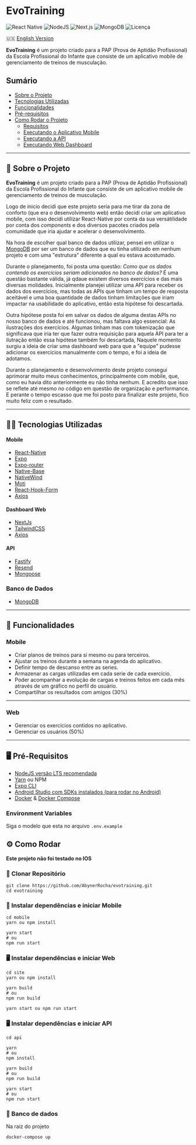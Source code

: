 # EvoTraining

![React Native](https://img.shields.io/badge/React%20Native-v0.72.06-blue)
![NodeJS](https://img.shields.io/badge/Node.js-v18.0.0-green?logo=node.js&logoColor=white)
![Next.js](https://img.shields.io/badge/Next.js-v13.0.0-black?logo=next.js&logoColor=white)
![MongoDB](https://img.shields.io/badge/MongoDB-v6.0.0-green?logo=mongodb&logoColor=white)
![Licença](https://img.shields.io/badge/licença-MIT-green)


🇺🇸 [English Version](https://github.com/AbynerRocha/evotraining/blob/main/README-en.md)

**EvoTraining** é um projeto criado para a PAP (Prova de Aptidão Profissional) da Escola Profissional do Infante que consiste de um aplicativo mobile de gerenciamento de treinos de musculação.

## Sumário

- [Sobre o Projeto](#sobre-o-projeto)
- [Tecnologias Utilizadas](#tecnologias-utilizadas)
- [Funcionalidades](#funcionalidades)
- [Pré-requisitos](#pre-requisitos)
- [Como Rodar o Projeto](#como-rodar)
    - [Requisitos](#como-rodar)
    - [Executando o Aplicativo Mobile](#exec-app-mobile)
    - [Executando a API](#exec-api)
    - [Executando Web Dashboard](#exec-admin-dashboard)

---

## 🌟 Sobre o Projeto 

**EvoTraining** é um projeto criado para a PAP (Prova de Aptidão Profissional) da Escola Profissional do Infante que consiste de um aplicativo mobile de gerenciamento de treinos de musculação.

Logo de inicio decidi que este projeto seria para me tirar da zona de conforto (que era o desenvolvimento web) então decidi criar um aplicativo mobile, com isso decidi utilizar React-Native por conta da sua versátilidade por conta dos *components* e dos diversos pacotes criados pela comunidade que iria ajudar e acelerar o desenvolvimento. 

Na hora de escolher qual banco de dados utilizar, pensei em utilizar o [MongoDB](https://mongodb.com) por ser um banco de dados que eu tinha utilizado em nenhum projeto e com uma "estrutura" diferente a qual eu estava acostumado.

Durante o planejamento, foi posta uma questão: *Como que os dados contendo os exercícios seriam adicionados no banco de dados?* É uma questão bastante válida, já qdaue existem diversos exercícios e das mais diversas molidades. Inicialmente planejei utilizar uma API para receber os dados dos exercícios, mas todas as APIs que tinham um tempo de resposta aceitável e uma boa quantidade de dados tinham limitações que iriam impactar na usabilidade do aplicativo, então esta hipótese foi descartada. 

Outra hipótese posta foi em salvar os dados de alguma destas APIs no nosso banco de dados e até funcionou, mas faltava algo essencial: As ilustrações dos exercícios. Algumas tinham mas com tokenização que significava que iria ter que fazer outra requisição para aquela API para ter a ilutração então essa hipótese também foi descartada, Naquele momento surgiu a ideia de criar uma dashboard web para que a "equipe" pudesse adicionar os exercícios manualmente com o tempo, e foi a ideia de adotamos.

Durante o planejamento e desenvolvimento deste projeto consegui aprimorar muito meus conhecimentos, principalmente com mobile, que, como eu havia dito anteriormente eu não tinha nenhum. E acredito que isso se reflete até mesmo no código em questão de organização e performance. E perante o tempo escasso que me foi posto para finalizar este projeto, fico muito feliz com o resultado.

---

## 🧑‍💻 Tecnologias Utilizadas


#### Mobile
- [React-Native](https://reactnative.dev/)
- [Expo](https://expo.dev/)
- [Expo-router](https://docs.expo.dev/router/introduction/)
- [Native-Base](https://nativebase.io/)
- [NativeWind](https://www.nativewind.dev/)
- [Moti](https://moti.fyi/)
- [React-Hook-Form](https://react-hook-form.com/)
- [Axios](https://axios-http.com/)

#### Dashboard Web
- [NextJs](https://nextjs.org/)
- [TailwindCSS](https://tailwindcss.com/)
- [Axios](https://axios-http.com/)

#### API
- [Fastify](https://fastify.dev/)
- [Resend](https://resend.com/)
- [Mongoose](mongoosejs.com)

### Banco de Dados
- [MongoDB](https://www.mongodb.com/)

---

## 📱 Funcionalidades 

### Mobile
- Criar planos de treinos para si mesmo ou para terceiros.
- Ajustar os treinos durante a semana na agenda do aplicativo.
- Definir tempo de descanso entre as series.
- Armazenar as cargas utilizadas em cada serie de cada exercício.
- Poder acompanhar a evolução de cargas e treinos feitos em cada mês através de um gráfico no perfil do usuário.
- Compartilhar os resultados com amigos (30%)

---
### Web

- Gerenciar os exercícios contidos no aplicativo.
- Gerenciar os usuários (50%)

---

## 🖥️ Pré-Requisitos 
- [NodeJS  versão LTS recomendada ](https://nodejs.org/pt)
-  [Yarn](https://yarnpkg.com/) ou NPM
- [Expo CLI](https://expo.dev/)
- [Android Studio com SDKs instalados (para rodar no Android)](https://developer.android.com/studio)
- [Docker](https://www.docker.com/) & [Docker Compose](https://docs.docker.com/compose/)

### Environment Variables

Siga o modelo que esta no arquivo `.env.example`

## ⚙️ Como Rodar 
**Este projeto não foi testado no IOS**

### 📁 Clonar Repositório

    git clone https://github.com/AbynerRocha/evotraining.git
    cd evotraining

### 📱 Instalar dependências e iniciar Mobile 

    cd mobile
    yarn ou npm install
    
    yarn start 
    # ou 
    npm run start

### 🖥️ Instalar dependências e iniciar Web

    cd site
    yarn ou npm install
    
    yarn build 
    # ou 
    npm run build
    
    yarn start ou npm run start
 
  ### 🖥️ Instalar dependências e iniciar API

    cd api
    
    yarn 
    # ou 
    npm install
    
    yarn build 
    # ou 
    npm run build
    
    yarn start 
    # ou 
    npm run start
  
### 🎲 Banco de dados
 
 Na raiz do projeto

    docker-compose up
